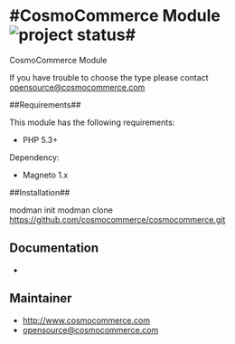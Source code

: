 #CosmoCommerce Module![project status](http://stillmaintained.com/sidealice/aliyun-paas.png)#
==============

CosmoCommerce Module

If you have trouble to choose the type please contact opensource@cosmocommerce.com 

##Requirements##

This module has the following requirements:

 - PHP 5.3+

Dependency:

 - Magneto 1.x

##Installation##

modman init 
modman clone https://github.com/cosmocommerce/cosmocommerce.git


## Documentation ##

 - 
 
## Maintainer ##

 - http://www.cosmocommerce.com
 - opensource@cosmocommerce.com
